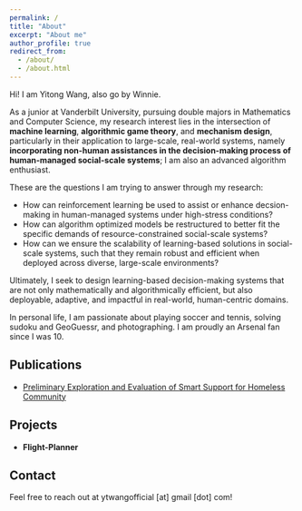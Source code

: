 ```yaml
---
permalink: /
title: "About"
excerpt: "About me"
author_profile: true
redirect_from: 
  - /about/
  - /about.html
---
```

Hi! I am Yitong Wang, also go by Winnie. 

As a junior at Vanderbilt University, pursuing double majors in Mathematics and Computer Science, my research interest lies in the intersection of **machine learning**, **algorithmic game theory**, and **mechanism design**, particularly in their application to large-scale, real-world systems, namely **incorporating non-human assistances in the decision-making process of human-managed social-scale systems**; I am also an advanced algorithm enthusiast.

These are the questions I am trying to answer through my research: 
* How can reinforcement learning be used to assist or enhance decsion-making in human-managed systems under high-stress conditions?
* How can algorithm optimized models be restructured to better fit the specific demands of resource-constrained social-scale systems?
* How can we ensure the scalability of learning-based solutions in social-scale systems, such that they remain robust and efficient when deployed across diverse, large-scale environments?

Ultimately, I seek to design learning-based decision-making systems that are not only mathematically and algorithmically efficient, but also deployable, adaptive, and impactful in real-world, human-centric domains.

In personal life, I am passionate about playing soccer and tennis, solving sudoku and GeoGuessr, and photographing. I am proudly an Arsenal fan since I was 10.


Publications
------
* [Preliminary Exploration and Evaluation of Smart Support for Homeless Community](https://ieeexplore.ieee.org/abstract/document/10185514) 



Projects
------
* **Flight-Planner** 

Contact
------
Feel free to reach out at ytwangofficial [at] gmail [dot] com!
